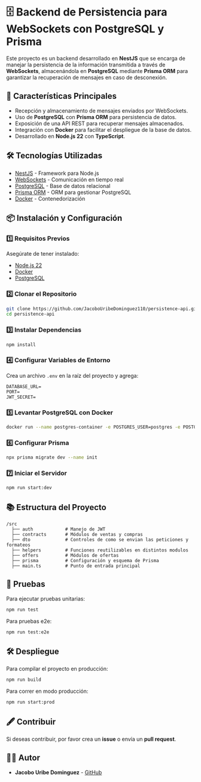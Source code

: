 # 🗄️ Backend de Persistencia para WebSockets con PostgreSQL y Prisma

Este proyecto es un backend desarrollado en **NestJS** que se encarga de manejar la persistencia de la información transmitida a través de **WebSockets**, almacenándola en **PostgreSQL** mediante **Prisma ORM** para garantizar la recuperación de mensajes en caso de desconexión.

## 🚀 Características Principales
- Recepción y almacenamiento de mensajes enviados por WebSockets.
- Uso de **PostgreSQL** con **Prisma ORM** para persistencia de datos.
- Exposición de una API REST para recuperar mensajes almacenados.
- Integración con **Docker** para facilitar el despliegue de la base de datos.
- Desarrollado en **Node.js 22** con **TypeScript**.

## 🛠 Tecnologías Utilizadas
- [NestJS](https://nestjs.com/) - Framework para Node.js
- [WebSockets](https://docs.nestjs.com/websockets/gateways) - Comunicación en tiempo real
- [PostgreSQL](https://www.postgresql.org/) - Base de datos relacional
- [Prisma ORM](https://www.prisma.io/) - ORM para gestionar PostgreSQL
- [Docker](https://www.docker.com/) - Contenedorización

## 📦 Instalación y Configuración

### 1️⃣ Requisitos Previos
Asegúrate de tener instalado:
- [Node.js 22](https://nodejs.org/en/download/)
- [Docker](https://www.docker.com/get-started)
- [PostgreSQL](https://www.postgresql.org/download/)

### 2️⃣ Clonar el Repositorio
```sh
git clone https://github.com/JacoboUribeDominguez110/persistence-api.git
cd persistence-api
```

### 3️⃣ Instalar Dependencias
```sh
npm install
```

### 4️⃣ Configurar Variables de Entorno
Crea un archivo `.env` en la raíz del proyecto y agrega:
```
DATABASE_URL=
PORT=
JWT_SECRET=
```

### 5️⃣ Levantar PostgreSQL con Docker
```sh
docker run --name postgres-container -e POSTGRES_USER=postgres -e POSTGRES_PASSWORD=postgres -e POSTGRES_DB=main -p 5432:5432 -d postgres
```

### 6️⃣ Configurar Prisma
```sh
npx prisma migrate dev --name init
```

### 7️⃣ Iniciar el Servidor
```sh
npm run start:dev
```

## 📚 Estructura del Proyecto
```
/src
  ├── auth            # Manejo de JWT
  ├── contracts       # Módulos de ventas y compras
  ├── dto             # Controles de como se envian las peticiones y formateos
  ├── helpers         # Funciones reutilizables en distintos modulos
  ├── offers          # Módulos de ofertas
  ├── prisma          # Configuración y esquema de Prisma
  ├── main.ts         # Punto de entrada principal
```

## 🧪 Pruebas
Para ejecutar pruebas unitarias:
```sh
npm run test
```

Para pruebas e2e:
```sh
npm run test:e2e
```

## 🛠 Despliegue
Para compilar el proyecto en producción:
```sh
npm run build
```

Para correr en modo producción:
```sh
npm run start:prod
```

## 🖋 Contribuir
Si deseas contribuir, por favor crea un **issue** o envía un **pull request**.

## 👨‍💻 Autor
- **Jacobo Uribe Dominguez** - [GitHub](https://github.com/JacoboUribeDominguez110)